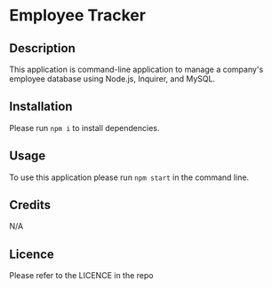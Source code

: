 # Employee Tracker


## Description

This application is command-line application to manage a company's employee database using Node.js, Inquirer, and MySQL.


## Installation

Please run `npm i` to install dependencies.

## Usage

To use this application please run `npm start` in the command line.


## Credits

N/A

## Licence

Please refer to the LICENCE in the repo